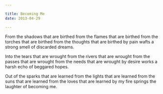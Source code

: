```yaml
---

title: Becoming Me
date: 2013-04-29

---
```


From the shadows that are birthed
from the flames that are birthed
from the torches that are birthed
from the thoughts that are birthed
by pain wafts a strong smell of
discarded dreams.

Into the tears that are wrought
from the rivers that are wrought
from the passes that are wrought
from the needs that are wrought
by desire works a harsh echo of
beggared hopes.

Out of the sparks that are learned
from the lights that are learned
from the suns that are learned
from the loves that are learned
by my fire springs the laughter of
becoming me.
